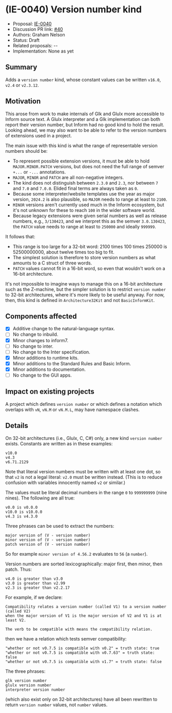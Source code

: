 # (IE-0040) Version number kind

* Proposal: [IE-0040](0040-version-number-kind.md)
* Discussion PR link: [#40](https://github.com/ganelson/inform-evolution/pull/40)
* Authors: Graham Nelson
* Status: Draft
* Related proposals: --
* Implementation: None as yet

## Summary

Adds a `version number` kind, whose constant values can be written `v16.0`, `v2.4`
or `v2.3.12`.

## Motivation

This arose from work to make internals of Glk and Glulx more accessible to
Inform source text. A Glulx interpreter and a Glk implementation can both
report their version number, but Inform had no good kind to hold the result.
Looking ahead, we may also want to be able to refer to the version numbers
of extensions used in a project.

The main issue with this kind is what the range of representable version numbers
should be:

- To represent possible extension versions, it must be able to hold ```MAJOR.MINOR.PATCH```
versions, but does not need the full range of semver ```+...``` or ```-...```
annotations.
- ```MAJOR```, ```MINOR``` and ```PATCH``` are all non-negative integers.
- The kind does not distinguish between ```2.3.0``` and ```2.3```, nor between
```7``` and ```7.0``` and ```7.0.0```. Elided final terms are always taken as ```0```.
- Because some interpreter/website templates use the year as major version, 
```2024.2``` is also plausible, so ```MAJOR``` needs to range at least to ```2100```.
- ```MINOR``` versions aren't currently used much in the Inform ecosystem, but
it's not unknown for these to reach ```100``` in the wider software world.
- Because legacy extensions were given serial numbers as well as release numbers,
e.g., ```3/130423```, and we interpret this as the semver ```3.0.130423```, the
```PATCH``` value needs to range at least to ```250000``` and ideally ```999999```.

It follows that:

- This range is too large for a 32-bit word: 2100 times 100 times 250000 is 52500000000,
about twelve times too big to fit.
- The simplest solution is therefore to store version numbers as what amounts
to a C struct of three words.
- ```PATCH``` values cannot fit in a 16-bit word, so even that wouldn't work
on a 16-bit architecture.

It's not impossible to imagine ways to manage this on a 16-bit architecture
such as the Z-machine, but the simpler solution is to restrict `version number`
to 32-bit architectures, where it's more likely to be useful anyway. For now,
then, this kind is defined in ```Architecture32Kit``` and not ```BasicInformKit```.

## Components affected

- [x] Additive change to the natural-language syntax.
- [ ] No change to inbuild.
- [x] Minor changes to inform7.
- [ ] No change to inter.
- [ ] No change to the Inter specification.
- [x] Minor additions to runtime kits.
- [x] Minor additions to the Standard Rules and Basic Inform.
- [x] Minor additions to documentation.
- [ ] No change to the GUI apps.

## Impact on existing projects

A project which defines `version number` or which defines a notation which
overlaps with `vN`, `vN.M` or `vN.M.L`, may have namespace clashes.

## Details

On 32-bit architectures (i.e., Glulx, C, C#) only, a new kind `version number`
exists. Constants are written as in these examples:

	v10.0
	v4.3
	v6.71.2129

Note that literal version numbers must be written with at least one dot, so
that `v2` is not a legal literal: `v2.0` must be written instead. (This is to
reduce confusion with variables innocently named `v2` or similar.)

The values must be literal decimal numbers in the range `0` to `999999999` (nine nines).
The following are all true:

	v0.0 is v0.0.0
	v10.0 is v10.0.0
	v4.3 is v4.3.0

Three phrases can be used to extract the numbers:

	major version of (V - version number)
	minor version of (V - version number)
	patch version of (V - version number)

So for example `minor version of 4.56.2` evaluates to `56` (a `number`).

Version numbers are sorted lexicographically: major first, then minor, then patch. Thus:

	v4.0 is greater than v3.0
	v3.0 is greater than v2.99
	v2.3 is greater than v2.2.17

For example, if we declare:

	Compatibility relates a version number (called V1) to a version number (called V2)
	when the major version of V1 is the major version of V2 and V1 is at least V2.
	
	The verb to be compatible with means the compatibility relation.

then we have a relation which tests semver compatibility:

	"whether or not v0.7.5 is compatible with v0.2" = truth state: true
	"whether or not v0.7.5 is compatible with v0.7.63" = truth state: false
	"whether or not v0.7.5 is compatible with v1.7" = truth state: false

The three phrases:

	glk version number
	glulx version number
	interpreter version number

(which also exist only on 32-bit architectures) have all been rewritten to
return `version number` values, not `number` values.
